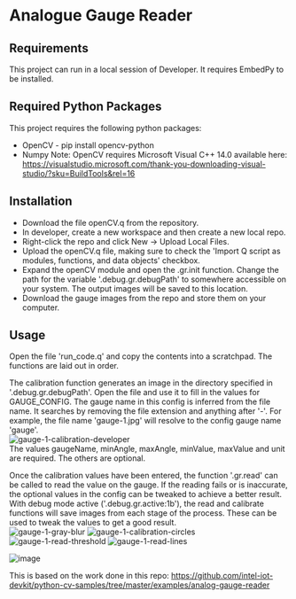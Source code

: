 # Analogue Gauge Reader
## Requirements
This project can run in a local session of Developer. It requires EmbedPy to be installed.
## Required Python Packages
This project requires the following python packages:
- OpenCV - pip install opencv-python
- Numpy
Note: OpenCV requires Microsoft Visual C++ 14.0 available here: https://visualstudio.microsoft.com/thank-you-downloading-visual-studio/?sku=BuildTools&rel=16
## Installation
- Download the file openCV.q from the repository. 
- In developer, create a new workspace and then create a new local repo.
- Right-click the repo and click New -> Upload Local Files. 
- Upload the openCV.q file, making sure to check the 'Import Q script as modules, functions, and data objects' checkbox.
- Expand the openCV module and open the .gr.init function. Change the path for the variable '.debug.gr.debugPath' to somewhere accessible on your system. The output images will be saved to this location.
- Download the gauge images from the repo and store them on your computer.
## Usage
Open the file 'run_code.q' and copy the contents into a scratchpad. The functions are laid out in order. 

The calibration function generates an image in the directory specified in '.debug.gr.debugPath'. Open the file and use it to fill in the values for GAUGE_CONFIG. The gauge name in this config is inferred from the file name. It searches by removing the file extension and anything after '-'. For example, the file name 'gauge-1.jpg' will resolve to the config gauge name 'gauge'.<br/>
![gauge-1-calibration-developer](https://user-images.githubusercontent.com/90591113/140465878-e4465699-89dd-41c4-a71a-f8bfc15dcb1c.jpg)<br/>
The values gaugeName, minAngle, maxAngle, minValue, maxValue and unit are required. The others are optional.

Once the calibration values have been entered, the function '.gr.read' can be called to read the value on the gauge. If the reading fails or is inaccurate, the optional values in the config can be tweaked to achieve a better result. With debug mode active ('.debug.gr.active:1b'), the read and calibrate functions will save images from each stage of the process. These can be used to tweak the values to get a good result.<br/>
![gauge-1-gray-blur](https://user-images.githubusercontent.com/90591113/140466280-66e82dc3-c8f5-4936-a3c4-345745b63abf.jpg)
![gauge-1-calibration-circles](https://user-images.githubusercontent.com/90591113/140466310-ede1363c-aeeb-48ef-ba3b-577bb2f92ef6.jpg)
![gauge-1-read-threshold](https://user-images.githubusercontent.com/90591113/140466906-f42dc7b9-0ca1-4abd-a7de-40e874609326.jpg)
![gauge-1-read-lines](https://user-images.githubusercontent.com/90591113/140466926-f7b85010-1560-49b7-9180-e5062edd0038.jpg)<br/>

![image](https://user-images.githubusercontent.com/90591113/140466867-5d00d7d1-89a8-4e32-93db-413505fb5bb8.png)


This is based on the work done in this repo: https://github.com/intel-iot-devkit/python-cv-samples/tree/master/examples/analog-gauge-reader
